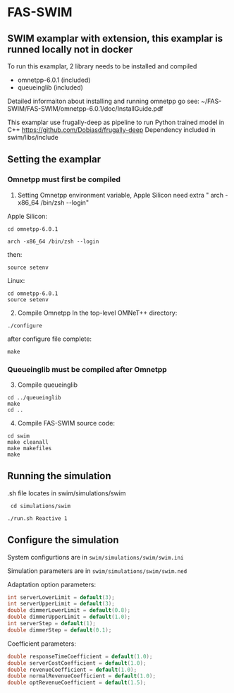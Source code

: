 # FAS-SWIM
## SWIM examplar with extension, this examplar is runned locally not in docker

To run this examplar, 2 library needs to be installed and compiled
- omnetpp-6.0.1 (included)
- queueinglib   (included)

Detailed informaiton about installing and running omnetpp go see:
    ~/FAS-SWIM/FAS-SWIM/omnetpp-6.0.1/doc/InstallGuide.pdf

This examplar use frugally-deep as pipeline to run Python trained model in C++
https://github.com/Dobiasd/frugally-deep
Dependency included in swim/libs/include

## Setting the examplar

### Omnetpp must first be compiled
1. Setting Omnetpp environment variable, Apple Silicon need extra " arch -x86_64 /bin/zsh --login"

Apple Silicon:
```shell
cd omnetpp-6.0.1                       

arch -x86_64 /bin/zsh --login
```

then:
```shell
source setenv
```

Linux:
```shell
cd omnetpp-6.0.1 
source setenv
```

2. Compile Omnetpp 
In the top-level OMNeT++ directory:
```shell
./configure
```

after configure file complete:
```shell
make
```

### Queueinglib must be compiled after Omnetpp 
3. Compile queueinglib
```shell
cd ../queueinglib
make
cd ..
```

4. Compile FAS-SWIM source code:
```shell
cd swim
make cleanall
make makefiles
make
```

## Running the simulation
.sh file locates in swim/simulations/swim

```shell
 cd simulations/swim

./run.sh Reactive 1
```


## Configure the simulation
System configurtions are in `swim/simulations/swim/swim.ini`




Simulation parameters are in `swim/simulations/swim/swim.ned`

Adaptation option parameters:
```C++
int serverLowerLimit = default(3); 
int serverUpperLimit = default(3); 
double dimmerLowerLimit = default(0.8);
double dimmerUpperLimit = default(1.0);
int serverStep = default(1);
double dimmerStep = default(0.1);
```

Coefficient parameters:
```C++
double responseTimeCoefficient = default(1.0);
double serverCostCoefficient = default(1.0);
double revenueCoefficient = default(1.0);
double normalRevenueCoefficient = default(1.0);
double optRevenueCoefficient = default(1.5);
```
